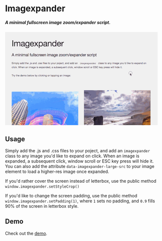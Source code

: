 # Imagexpander

##### A minimal fullscreen image zoom/expander script.

![demo](https://raw.githubusercontent.com/cacheflowe/imagexpander/master/images/demo-sm.gif)

## Usage

Simply add the .js and .css files to your poject, and add an `imagexpander` class to any image you'd like to expand on click. When an image is expanded, a subsequent click, window scroll or ESC key press will hide it. You can also add the attribute `data-imagexpander-large-src` to your image element to load a higher-res image once expanded.

If you'd rather cover the screen instead of letterbox, use the public method `window.imagexpander.setStyleCrop()`

If you'd like to change the screen padding, use the public method `window.imagexpander.setPadding(1)`, where `1` sets no padding, and `0.9` fills 90% of the screen in letterbox style.

## Demo

Check out the [demo](http://cacheflowe.github.io/imagexpander).
